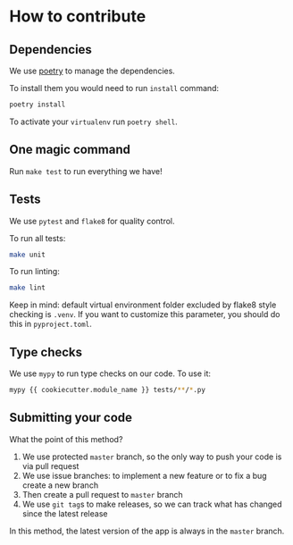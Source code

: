 # How to contribute


## Dependencies

We use [poetry](https://github.com/python-poetry/poetry) to manage the dependencies.

To install them you would need to run `install` command:

```bash
poetry install
```

To activate your `virtualenv` run `poetry shell`.


## One magic command

Run `make test` to run everything we have!


## Tests

We use `pytest` and `flake8` for quality control.

To run all tests:

```bash
make unit
```

To run linting:

```bash
make lint
```
Keep in mind: default virtual environment folder excluded by flake8 style checking is `.venv`.
If you want to customize this parameter, you should do this in `pyproject.toml`.


## Type checks

We use `mypy` to run type checks on our code.
To use it:

```bash
mypy {{ cookiecutter.module_name }} tests/**/*.py
```


## Submitting your code

What the point of this method?

1. We use protected `master` branch,
   so the only way to push your code is via pull request
2. We use issue branches: to implement a new feature or to fix a bug
   create a new branch
3. Then create a pull request to `master` branch
4. We use `git tag`s to make releases, so we can track what has changed
   since the latest release

In this method, the latest version of the app is always in the `master` branch.
